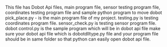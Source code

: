 This file has Dobot Api files, main program file, sensor testing program file, coordinates testing program file and sample python program to move dobot
pick_place.py - is the main program file of my project. 
testing.py is testing coordinates program file.
sensor_check.py is testing sensor program file.
dobot control.py is the sample program which will be in dobot api file 
make sure your dobot api file which is dobotdlltype.py file and your program file should be in same folder so that python can easily open dobot api file.

